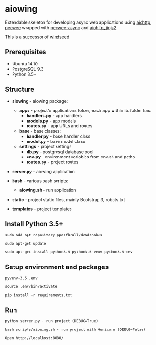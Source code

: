 # aiowing

Extendable skeleton for developing async web applications using [aiohttp](https://github.com/KeepSafe/aiohttp), [peewee](https://github.com/coleifer/peewee) wrapped with [peewee-async](https://github.com/05bit/peewee-async) and [aiohttp_jinja2](https://github.com/aio-libs/aiohttp_jinja2)

This is a successor of [windseed](https://github.com/embali/windseed)


## Prerequisites

- Ubuntu 14.10
- PostgreSQL 9.3
- Python 3.5+


## Structure

- **aiowing** - aiowing package:
  - **apps** - project's applications folder, each app within its folder has:
    - **handlers.py** - app handlers
    - **models.py** - app models
    - **routes.py** - app URLs and routes
  - **base** - base classes:
    - **handler.py** - base handler class
    - **model.py** - base model class
  - **settings** - project settings
    - **db.py** - postgresql database pool
    - **env.py** - environment variables from env.sh and paths
    - **routes.py** - project routes

- **server.py** - aiowing application

- **bash** - various bash scripts:
  - **aiowing.sh** - run application

- **static** - project static files, mainly Bootstrap 3, robots.txt

- **templates** - project templates


## Install Python 3.5+
```
sudo add-apt-repository ppa:fkrull/deadsnakes

sudo apt-get update

sudo apt-get install python3.5 python3.5-venv python3.5-dev
```

## Setup environment and packages

```
pyvenv-3.5 .env

source .env/bin/activate

pip install -r requirements.txt
```


## Run

```
python server.py - run project (DEBUG=True)

bash scripts/aiowing.sh - run project with Gunicorn (DEBUG=False)

Open http://localhost:8080/
```
